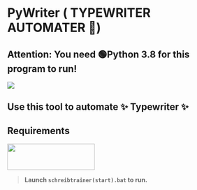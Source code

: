# PyWriter ( TYPEWRITER AUTOMATER 🤖)
## **Attention**: You need 🟢Python 3.8 for this program to run!
<a href="https://de4.typewriter.at/"><img src="https://i.imgur.com/d17UHPJ.jpg"/></a>

## Use this tool to automate ✨ Typewriter ✨

## Requirements
<a href="https://www.google.com/intl/de/chrome/"><img src="https://logo-logos.com/wp-content/uploads/2016/11/Google_Chrome_logo_icon.png" width=200px height=60px></a>


> **Launch `schreibtrainer(start).bat` to run.**
